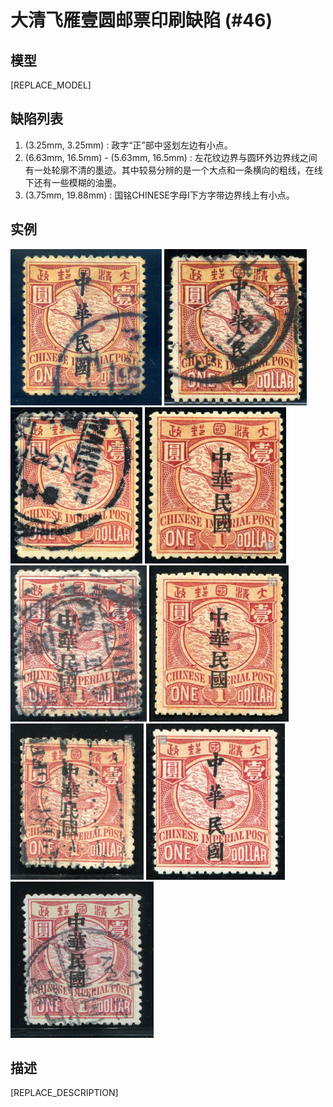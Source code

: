 # 大清飞雁壹圆邮票印刷缺陷 (#46)

## 模型
[REPLACE_MODEL]

## 缺陷列表
1. (3.25mm, 3.25mm) :  政字“正”部中竖划左边有小点。
1. (6.63mm, 16.5mm) - (5.63mm, 16.5mm) :  左花纹边界与圆环外边界线之间有一处轮廓不清的墨迹。其中较易分辨的是一个大点和一条横向的粗线，在线下还有一些模糊的油墨。
1. (3.75mm, 19.88mm) :  国铭CHINESE字母I下方字带边界线上有小点。


## 实例
<img src="2009-07-06_00026723055A.jpg" height=250/>
<img src="2011-01-12_00039633060A.jpg" height=250/>
<img src="2011-08-13_00047718034A.jpg" height=250/>
<img src="2011-12-20_00052797071A.jpg" height=250/>
<img src="2012-04-22_00060343151A.jpg" height=250/>
<img src="2012-06-12_00061355010A.jpg" height=250/>
<img src="2013-04-23_00108871022A.jpg" height=250/>
<img src="2013-06-11_00114074029A.jpg" height=250/>
<img src="2016-05-11_00208939011A.jpg" height=250/>


## 描述
[REPLACE_DESCRIPTION]
